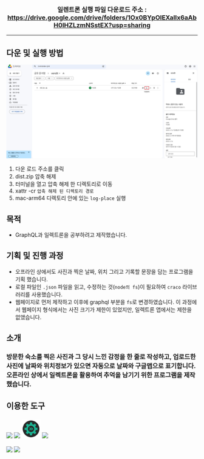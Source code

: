 ### <div align=center> 일렌트론 실행 파일 다운로드 주소 : https://drive.google.com/drive/folders/1Ox0BYpOlEXaIIx6aAbH0lHZLzmNSstEX?usp=sharing </div>
---
## 다운 및 실행 방법

<img src="./down.jpg" alt="" />

1. 다운 로드 주소를 클릭
2. dist.zip 압축 해제 
3. 터미널을 열고 압축 해제 한 디렉토리로 이동
4. xattr -cr `압축 해제 된 디렉토리 경로`
5. mac-arm64 디렉토리 안에 있는 `log-place` 실행

## 목적
- GraphQL과 일렉트론을 공부하려고 제작했습니다.

## 기획 및 진행 과정
- 오프라인 상에서도 사진과 찍은 날짜, 위치 그리고 기록할 문장을 담는 프로그램을 기획 했습니다.
- 로컬 파일인 `.json` 파일을 읽고, 수정하는 것(`node의 fs`)이 필요하여 `craco` 라이브러리를 사용했습니다.
- 웹페이지로 먼저 제작하고 이후에 graphql 부분을 `fs`로 변경하였습니다. 이 과정에서 웹페이지 형식에서는 사진 크기가 제한이 있었지만, 일렉트론 앱에서는 제한을 없앴습니다.

## 소개 

### 방문한 숙소를 찍은 사진과 그 당시 느낀 감정을 한 줄로 작성하고, 업로드한 사진에 날짜와 위치정보가 있으면 자동으로 날짜와 구글맵으로 표기합니다. 오픈라인 상에서 일렉트론을 활용하여 추억을 남기기 위한 프로그램을 제작했습니다.

## 이용한 도구

### <img src="https://img.shields.io/badge/react-61DAFB?style=for-the-badge&logo=react&logoColor=black"> <img src="https://img.shields.io/badge/Typescript-3178C6?style=for-the-badge&logo=typescript&logoColor=white"/> <img src="./src/assets/craco.png" width="50px"/> <img src="https://img.shields.io/badge/tailwindcss-06B6D4?style=for-the-badge&logo=tailwindcss&logoColor=white"/>
<img src="https://img.shields.io/badge/electron-47848F?style=for-the-badge&logo=electron&logoColor=white"/>
<img src="https://img.shields.io/badge/electronbuilder-FFFFFF?style=for-the-badge&logo=electronbuilder&logoColor=black"/>


 
